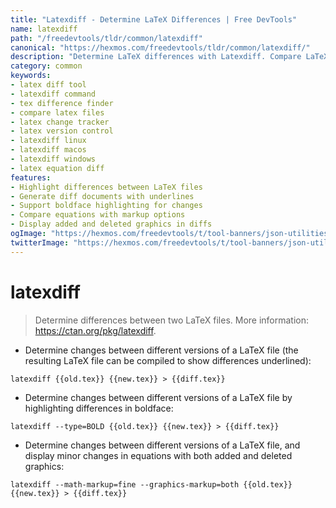 ```yaml
---
title: "Latexdiff - Determine LaTeX Differences | Free DevTools"
name: latexdiff
path: "/freedevtools/tldr/common/latexdiff"
canonical: "https://hexmos.com/freedevtools/tldr/common/latexdiff/"
description: "Determine LaTeX differences with Latexdiff. Compare LaTeX files, highlight changes, and generate diff documents effortlessly. Free online tool, no registration required."
category: common
keywords:
- latex diff tool
- latexdiff command
- tex difference finder
- compare latex files
- latex change tracker
- latex version control
- latexdiff linux
- latexdiff macos
- latexdiff windows
- latex equation diff
features:
- Highlight differences between LaTeX files
- Generate diff documents with underlines
- Support boldface highlighting for changes
- Compare equations with markup options
- Display added and deleted graphics in diffs
ogImage: "https://hexmos.com/freedevtools/t/tool-banners/json-utilities-banner.png"
twitterImage: "https://hexmos.com/freedevtools/t/tool-banners/json-utilities-banner.png"
---
```


# latexdiff

> Determine differences between two LaTeX files.
> More information: <https://ctan.org/pkg/latexdiff>.

- Determine changes between different versions of a LaTeX file (the resulting LaTeX file can be compiled to show differences underlined):

`latexdiff {{old.tex}} {{new.tex}} > {{diff.tex}}`

- Determine changes between different versions of a LaTeX file by highlighting differences in boldface:

`latexdiff --type=BOLD {{old.tex}} {{new.tex}} > {{diff.tex}}`

- Determine changes between different versions of a LaTeX file, and display minor changes in equations with both added and deleted graphics:

`latexdiff --math-markup=fine --graphics-markup=both {{old.tex}} {{new.tex}} > {{diff.tex}}`
